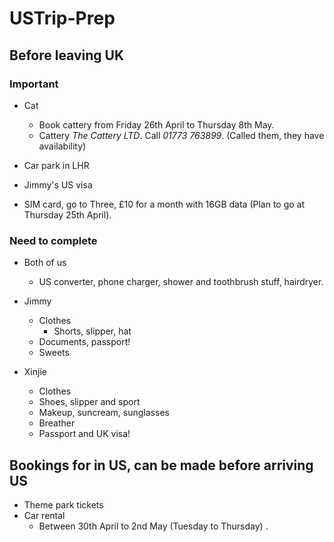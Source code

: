 # USTrip-Prep
## Before leaving UK
### Important
- Cat 
  - Book cattery from Friday 26th April to Thursday 8th May.
  - Cattery _The Cattery LTD_. Call _01773 763899_. (Called them, they have availability)
  
- Car park in LHR

- Jimmy's US visa

- SIM card, go to Three, £10 for a month with 16GB data (Plan to go at Thursday 25th April).
    
### Need to complete
- Both of us
  - US converter, phone charger, shower and toothbrush stuff, hairdryer.
    
- Jimmy
  - Clothes
    - Shorts, slipper, hat
  - Documents, passport!
  - Sweets

- Xinjie
  - Clothes
  - Shoes, slipper and sport
  - Makeup, suncream, sunglasses
  - Breather
  - Passport and UK visa!


## Bookings for in US, can be made before arriving US


- Theme park tickets 
- Car rental
  - Between 30th April to 2nd May (Tuesday to Thursday) .

